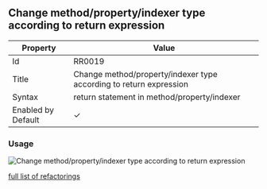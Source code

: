## Change method/property/indexer type according to return expression

| Property | Value |
| -------- | ----- |
| Id | RR0019 |
| Title | Change method/property/indexer type according to return expression |
| Syntax | return statement in method/property/indexer |
| Enabled by Default | &#x2713; |

### Usage

![Change method/property/indexer type according to return expression](../../images/refactorings/ChangeMemberTypeAccordingToReturnExpression.png)

[full list of refactorings](Refactorings.md)